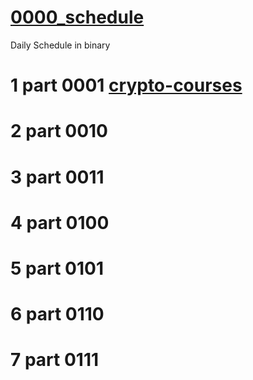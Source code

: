 # [0000_schedule](https://github.com/charlesfinney/0000_schedule/wiki/home/_edit)
Daily Schedule in binary
# 1 part 0001 [crypto-courses](https://github.com/charlesfinney/0000_schedule/wiki/Crypto-Courses/_edit)
# 2 part 0010
# 3 part 0011
# 4 part 0100
# 5 part 0101
# 6 part 0110
# 7 part 0111
